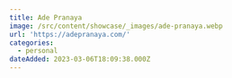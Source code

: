 ```yaml
---
title: Ade Pranaya
image: /src/content/showcase/_images/ade-pranaya.webp
url: 'https://adepranaya.com/'
categories:
  - personal
dateAdded: 2023-03-06T18:09:38.000Z
---
```


